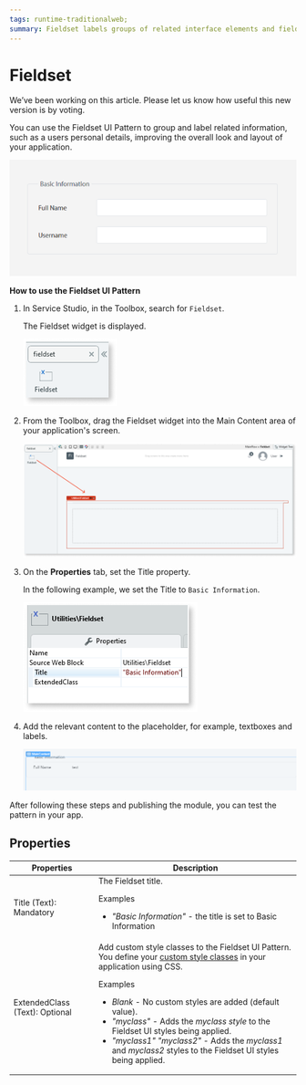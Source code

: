 ```yaml
---
tags: runtime-traditionalweb; 
summary: Fieldset labels groups of related interface elements and fields.
---
```


# Fieldset

<div class="info" markdown="1">

We’ve been working on this article. Please let us know how useful this new version is by voting.

</div>

You can use the Fieldset UI Pattern to group and label related information, such as a users personal details, improving the overall look and layout of your application.

![](<images/fieldset-image-1.png>)

**How to use the Fieldset UI Pattern**

1. In Service Studio, in the Toolbox, search for `Fieldset`. 

    The Fieldset widget is displayed.

   ![](<images/fieldset-image-6.png>)

1. From the Toolbox, drag the Fieldset widget into the Main Content area of your application's screen.

   ![](<images/fieldset-image-7.png>)

1. On the **Properties** tab, set the Title property. 

    In the following example, we set the Title to ``Basic Information``.

    ![](<images/fieldset-image-5.png>)

1.  Add the relevant content to the placeholder, for example, textboxes and labels. 

    ![](<images/fieldset-image-8.png>)


After following these steps and publishing the module, you can test the pattern in your app.
    
## Properties

| **Properties** |  **Description** | 
|---|---|
| Title (Text): Mandatory   |  The Fieldset title.  <p>Examples <ul><li>_"Basic Information"_ - the title is set to Basic Information</li></ul></p> | 
| ExtendedClass (Text): Optional  | Add custom style classes to the Fieldset UI Pattern. You define your [custom style classes](../../../../../develop/ui/look-feel/css.md) in your application using CSS. <p>Examples <ul><li>_Blank_ - No custom styles are added (default value).</li><li>_"myclass"_ - Adds the _myclass style_ to the Fieldset UI styles being applied.</li><li>_"myclass1" "myclass2"_ - Adds the _myclass1_ and _myclass2_ styles to the Fieldset UI styles being applied.</li></ul></p> |
